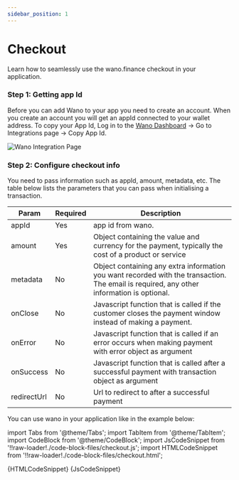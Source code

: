 ```yaml
---
sidebar_position: 1
---
```


# Checkout

Learn how to seamlessly use the wano.finance checkout in your application.

### Step 1: Getting app Id

Before you can add Wano to your app you need to create an account. When you create an account you will get an appId connected to your wallet address. To copy your App Id, Log in to the [Wano Dashboard](https://dashboard.wano.finance) -> Go to Integrations page -> Copy App Id.

![Wano Integration Page](/img/integrations.png)

### Step 2: Configure checkout info

You need to pass information such as appId, amount, metadata, etc. The table below lists the parameters that you can pass when initialising a transaction.

| Param       | Required | Description                                                                                                                               |
| ----------- | -------- | ----------------------------------------------------------------------------------------------------------------------------------------- |
| appId       | Yes      | app id from wano.                                                                                                                         |
| amount      | Yes      | Object containing the value and currency for the payment, typically the cost of a product or service                                      |
| metadata    | No       | Object containing any extra information you want recorded with the transaction. The email is required, any other information is optional. |
| onClose     | No       | Javascript function that is called if the customer closes the payment window instead of making a payment.                                 |
| onError     | No       | Javascript function that is called if an error occurs when making payment with error object as argument                                   |
| onSuccess   | No       | Javascript function that is called after a successful payment with transaction object as argument                                         |
| redirectUrl | No       | Url to redirect to after a successful payment                                                                                             |

You can use wano in your application like in the example below:

<!-- import packages to use code snippet in tabs -->
import Tabs from '@theme/Tabs';
import TabItem from '@theme/TabItem';
import CodeBlock from '@theme/CodeBlock';
import JsCodeSnippet from '!!raw-loader!./code-block-files/checkout.js';
import HTMLCodeSnippet from '!!raw-loader!./code-block-files/checkout.html';

<Tabs>
  <TabItem value="apple" label="HTML" default>
  <CodeBlock language="html">{HTMLCodeSnippet}</CodeBlock>
  </TabItem>
  <TabItem value="javascript" label="Javascript">
    <CodeBlock language="javascript">{JsCodeSnippet}</CodeBlock>
  </TabItem>
</Tabs>
